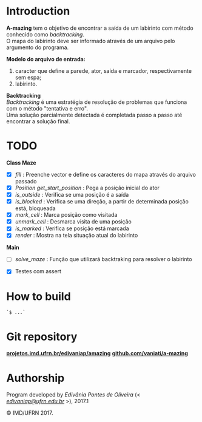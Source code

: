 # Introduction

**A-mazing** tem o objetivo de encontrar a saída de um labirinto com método conhecido como *backtracking*.  
O mapa do labirinto deve ser informado através de um arquivo pelo argumento do programa.


**Modelo do arquivo de entrada:**  
1. caracter que define a parede, ator, saída e marcador, respectivamente sem espa;  
2. labirinto.


**Backtracking**  
*Backtracking* é uma estratégia de resolução de problemas que funciona com o método "tentativa e erro".  
Uma solução parcialmente detectada é completada passo a passo até encontrar a solução final.


# TODO

**Class Maze**  

- [X] *fill* : Preenche vector e define os caracteres do mapa através do arquivo passado
- [X] *Position get_start_position* : Pega a posição inicial do ator
- [X] *is_outside* : Verifica se uma posição é a saída 
- [X] *is_blocked* : Verifica se uma direção, a partir de determinada posição está, bloqueada
- [X] *mark_cell* : Marca posição como visitada
- [X] *unmark_cell* : Desmarca visita de uma posição
- [X] *is_marked* : Verifica se posição está marcada
- [X] *render* : Mostra na tela situação atual do labirinto

**Main**

- [ ] *solve_maze* : Função que utilizará backtraking para resolver o labirinto
- [X] Testes com assert

	
# How to build

	`$ ...`


# Git repository

[**projetos.imd.ufrn.br/edivaniap/amazing**](http://projetos.imd.ufrn.br/edivaniap/amazing)
[**github.com/vaniati/a-mazing**](https://github.com/vaniati/a-mazing)


# Authorship

Program developed by _Edivânia Pontes de Oliveira_ (< *edivaniap@ufrn.edu.br* >), 2017.1

&copy; IMD/UFRN 2017.
